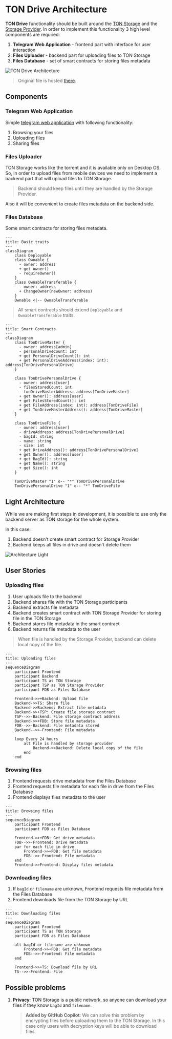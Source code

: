 # TON Drive Architecture

**TON Drive** functionality should be built around the [TON Storage](https://docs.ton.org/participate/ton-storage/storage-daemon) and the [Storage Provider](https://docs.ton.org/participate/ton-storage/storage-provider). In order to implement this functionality 3 high level components are required:
1. **Telegram Web Application** - frontend part with interface for user interaction
2. **Files Uploader** - backend part for uploading files to TON Storage
3. **Files Database** - set of smart contracts for storing files metadata

![TON Drive Architecture](./images/high-level-architecture.jpg)

> Original file is hosted [there](https://drive.google.com/file/d/1FfCCwNm0a8AX4yYIrqrhrEIS1i8xgq7Q/view?usp=sharing).

## Components

### Telegram Web Application

Simple [telegram web application](https://core.telegram.org/bots/webapps) with following functionality:
1. Browsing your files
2. Uploading files
3. Sharing files

### Files Uploader

TON Storage works like the torrent and it is available only on Desktop OS. So, in order to upload files from mobile devices we need to implement a backend part that will upload files to TON Storage.

> Backend should keep files until they are handled by the Storage Provider.

Also it will be convenient to create files metadata on the backend side.

### Files Database

Some smart contracts for storing files metadata.

```mermaid
---
title: Basic traits
---
classDiagram
    class Deployable
    class Ownable {
      - owner: address
      + get owner()
      - requireOwner()
    }
    class OwnableTransferable {
      - owner: address
      + ChangeOwner(newOwner: address)
    }
    Ownable <|-- OwnableTransferable
```

> All smart contracts should extend `Deployable` and `OwnableTransferable` traits.

```mermaid
---
title: Smart Contracts
---
classDiagram
    class TonDriveMaster {
      - owner: address[admin]
      - personalDriveCount: int
      + get PersonalDriveCount(): int
      + get PersonalDriveAddress(index: int): address[TonDrivePersonalDrive]
    }

    class TonDrivePersonalDrive {
      - owner: address[user]
      - filesStoredCount: int
      - tonDriveMasterAddress: address[TonDriveMaster]
      + get Owner(): address[user]
      + get FilesStoredCount(): int
      + get FileAddress(index: int): address[TonDriveFile]
      + get TonDriveMasterAddress(): address[TonDriveMaster]
    }

    class TonDriveFile {
      - owner: address[user]
      - driveAddress: address[TonDrivePersonalDrive]
      - bagId: string
      - name: string
      - size: int
      + get DriveAddress(): address[TonDrivePersonalDrive]
      + get Owner(): address[user]
      + get BagId(): string
      + get Name(): string
      + get Size(): int
    }

    TonDriveMaster "1" o-- "*" TonDrivePersonalDrive
    TonDrivePersonalDrive "1" o-- "*" TonDriveFile
```

## Light Architecture

While we are making first steps in development, it is possible to use only the backend server as TON storage for the whole system.

In this case:

1. Backend doesn't create smart contract for Storage Provider
2. Backend keeps all files in drive and doesn't delete them

![Architecture Light](./images/architecture-light.jpg)

## User Stories

### Uploading files

1. User uploads file to the backend
2. Backend shares file with the TON Storage participants
3. Backend extracts file metadata
4. Backend creates smart contract with TON Storage Provider for storing file in the TON Storage
5. Backend stores file metadata in the smart contract
6. Backend returns file metadata to the user

> When file is handled by the Storage Provider, backend can delete local copy of the file.

```mermaid
---
title: Uploading files
---
sequenceDiagram
    participant Frontend
    participant Backend
    participant TS as TON Storage
    participant TSP as TON Storage Provider
    participant FDB as Files Database

    Frontend->>+Backend: Upload file
    Backend->>TS: Share file
    Backend->>Backend: Extract file metadata
    Backend->>+TSP: Create file storage contract
    TSP-->>-Backend: File storage contract address
    Backend->>+FDB: Store file metadata
    FDB-->>-Backend: File metadata stored
    Backend-->>-Frontend: File metadata

    loop Every 24 hours
        alt File is handled by storage provider
            Backend->>Backend: Delete local copy of the file
        end
    end
```

### Browsing files

1. Frontend requests drive metadata from the Files Database
2. Frontend requests file metadata for each file in drive from the Files Database
3. Frontend displays files metadata to the user

```mermaid
---
title: Browsing files
---
sequenceDiagram
    participant Frontend
    participant FDB as Files Database

    Frontend->>+FDB: Get drive metadata
    FDB-->>-Frontend: Drive metadata
    par for each file in drive
        Frontend->>+FDB: Get file metadata
        FDB-->>-Frontend: File metadata
    end
    Frontend->>Frontend: Display files metadata
```

### Downloading files

1. If `bagId` or `filename` are unknown, Frontend requests file metadata from the Files Database
2. Frontend downloads file from the TON Storage by URL

```mermaid
---
title: Downloading files
---
sequenceDiagram
    participant Frontend
    participant TS as TON Storage
    participant FDB as Files Database

    alt bagId or filename are unknown
        Frontend->>+FDB: Get file metadata
        FDB-->>-Frontend: File metadata
    end

    Frontend->>+TS: Download file by URL
    TS-->>-Frontend: File
```

## Possible problems

1. **Privacy**: TON Storage is a public network, so anyone can download your files if they know `bagId` and `filename`. 
   
   > **Added by GitHub Copilot**: We can solve this problem by encrypting files before uploading them to the TON Storage. In this case only users with decryption keys will be able to download files.
